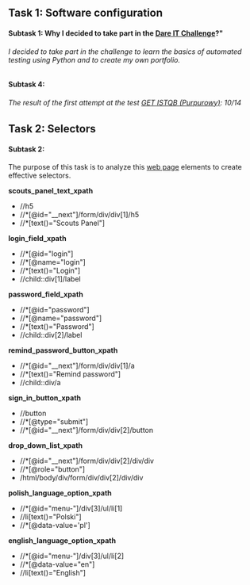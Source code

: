 ## Task 1: Software configuration
#### Subtask 1: Why I decided to take part in the [Dare IT Challenge](https://www.dareit.io/challenges/wstep-do-testow-automatycznych)?"
###### I decided to take part in the challenge to learn the basics of automated testing using Python and to create my own portfolio.
#### Subtask 4: 
###### The result of the first attempt at the test [GET ISTQB (Purpurowy)](https://getistqb.com/#quizzes): 10/14

## Task 2: Selectors
#### Subtask 2:
The purpose of this task is to analyze this [web page](https://scouts-test.futbolkolektyw.pl/en/login?redirected=true) elements to create effective selectors.

**scouts_panel_text_xpath**
+ //h5
+ //*[@id="__next"]/form/div/div[1]/h5
+ //*[text()="Scouts Panel"]

**login_field_xpath**
+ //*[@id="login"]
+ //*[@name="login"]
+ //*[text()="Login"]
+ //child::div[1]/label

**password_field_xpath**
+ //*[@id="password"]
+ //*[@name="password"]
+ //*[text()="Password"]
+ //child::div[2]/label

**remind_password_button_xpath**
+ //*[@id="__next"]/form/div/div[1]/a
+ //*[text()="Remind password"]
+ //child::div/a

**sign_in_button_xpath**
+ //button
+ //*[@type="submit"]
+ //*[@id="__next"]/form/div/div[2]/button

**drop_down_list_xpath**
+ //*[@id="__next"]/form/div/div[2]/div/div
+ //*[@role="button"]
+ /html/body/div/form/div/div[2]/div/div

**polish_language_option_xpath**
+ //*[@id="menu-"]/div[3]/ul/li[1]
+ //li[text()="Polski"]
+ //*[@data-value='pl']

**english_language_option_xpath**
+ //*[@id="menu-"]/div[3]/ul/li[2]
+ //*[@data-value="en"]
+ //li[text()="English"]



